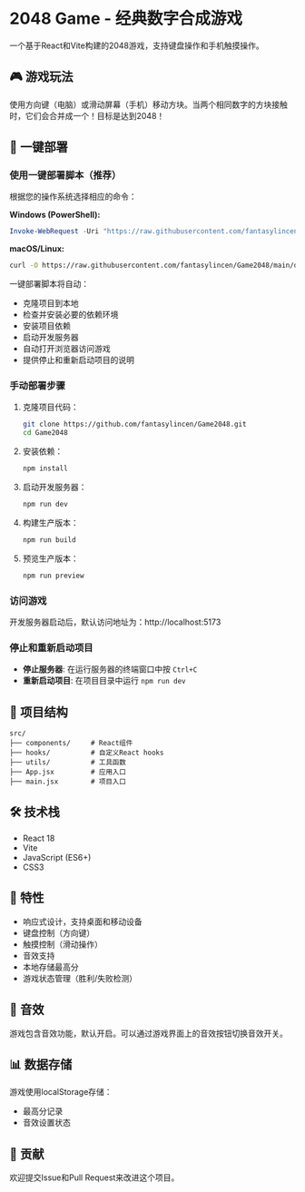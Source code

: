 # 2048 Game - 经典数字合成游戏

一个基于React和Vite构建的2048游戏，支持键盘操作和手机触摸操作。

## 🎮 游戏玩法

使用方向键（电脑）或滑动屏幕（手机）移动方块。当两个相同数字的方块接触时，它们会合并成一个！目标是达到2048！

## 🚀 一键部署

### 使用一键部署脚本（推荐）

根据您的操作系统选择相应的命令：

**Windows (PowerShell):**
```powershell
Invoke-WebRequest -Uri "https://raw.githubusercontent.com/fantasylincen/Game2048/main/deploy-windows.ps1" -OutFile "deploy.ps1"; .\deploy.ps1
```

**macOS/Linux:**
```bash
curl -O https://raw.githubusercontent.com/fantasylincen/Game2048/main/deploy.sh && chmod +x deploy.sh && ./deploy.sh
```

一键部署脚本将自动：
- 克隆项目到本地
- 检查并安装必要的依赖环境
- 安装项目依赖
- 启动开发服务器
- 自动打开浏览器访问游戏
- 提供停止和重新启动项目的说明

### 手动部署步骤

1. 克隆项目代码：
   ```bash
   git clone https://github.com/fantasylincen/Game2048.git
   cd Game2048
   ```

2. 安装依赖：
   ```bash
   npm install
   ```

3. 启动开发服务器：
   ```bash
   npm run dev
   ```

4. 构建生产版本：
   ```bash
   npm run build
   ```

5. 预览生产版本：
   ```bash
   npm run preview
   ```

### 访问游戏

开发服务器启动后，默认访问地址为：http://localhost:5173

### 停止和重新启动项目

- **停止服务器**: 在运行服务器的终端窗口中按 `Ctrl+C`
- **重新启动项目**: 在项目目录中运行 `npm run dev`

## 📁 项目结构

```
src/
├── components/     # React组件
├── hooks/          # 自定义React hooks
├── utils/          # 工具函数
├── App.jsx         # 应用入口
├── main.jsx        # 项目入口
```

## 🛠 技术栈

- React 18
- Vite
- JavaScript (ES6+)
- CSS3

## 📱 特性

- 响应式设计，支持桌面和移动设备
- 键盘控制（方向键）
- 触摸控制（滑动操作）
- 音效支持
- 本地存储最高分
- 游戏状态管理（胜利/失败检测）

## 🎵 音效

游戏包含音效功能，默认开启。可以通过游戏界面上的音效按钮切换音效开关。

## 📊 数据存储

游戏使用localStorage存储：
- 最高分记录
- 音效设置状态

## 🤝 贡献

欢迎提交Issue和Pull Request来改进这个项目。